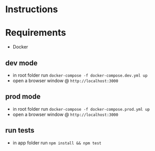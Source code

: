 # Instructions

# Requirements

 - Docker

## dev mode

  - in root folder run `docker-compose -f docker-compose.dev.yml up`
  - open a browser window @ `http://localhost:3000`

## prod mode

  - in root folder run `docker-compose -f docker-compose.prod.yml up`
  - open a browser window @ `http://localhost:3000`

## run tests

  - in app folder run `npm install && npm test`